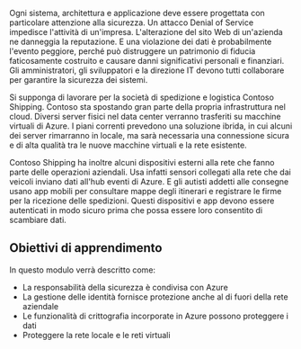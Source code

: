 Ogni sistema, architettura e applicazione deve essere progettata con particolare attenzione alla sicurezza. Un attacco Denial of Service impedisce l'attività di un'impresa. L'alterazione del sito Web di un'azienda ne danneggia la reputazione. E una violazione dei dati è probabilmente l'evento peggiore, perché può distruggere un patrimonio di fiducia faticosamente costruito e causare danni significativi personali e finanziari. Gli amministratori, gli sviluppatori e la direzione IT devono tutti collaborare per garantire la sicurezza dei sistemi. 

Si supponga di lavorare per la società di spedizione e logistica Contoso Shipping. Contoso sta spostando gran parte della propria infrastruttura nel cloud. Diversi server fisici nel data center verranno trasferiti su macchine virtuali di Azure. I piani correnti prevedono una soluzione ibrida, in cui alcuni dei server rimarranno in locale, ma sarà necessaria una connessione sicura e di alta qualità tra le nuove macchine virtuali e la rete esistente.

Contoso Shipping ha inoltre alcuni dispositivi esterni alla rete che fanno parte delle operazioni aziendali. Usa infatti sensori collegati alla rete che dai veicoli inviano dati all'hub eventi di Azure. E gli autisti addetti alle consegne usano app mobili per consultare mappe degli itinerari e registrare le firme per la ricezione delle spedizioni. Questi dispositivi e app devono essere autenticati in modo sicuro prima che possa essere loro consentito di scambiare dati.

## <a name="learning-objectives"></a>Obiettivi di apprendimento

In questo modulo verrà descritto come:

- La responsabilità della sicurezza è condivisa con Azure
- La gestione delle identità fornisce protezione anche al di fuori della rete aziendale
- Le funzionalità di crittografia incorporate in Azure possono proteggere i dati
- Proteggere la rete locale e le reti virtuali
